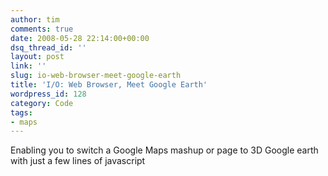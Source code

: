 ```yaml
---
author: tim
comments: true
date: 2008-05-28 22:14:00+00:00
dsq_thread_id: ''
layout: post
link: ''
slug: io-web-browser-meet-google-earth
title: 'I/O: Web Browser, Meet Google Earth'
wordpress_id: 128
category: Code
tags:
- maps
---
```


Enabling you to switch a Google Maps mashup or page to 3D Google earth with
just a few lines of javascript